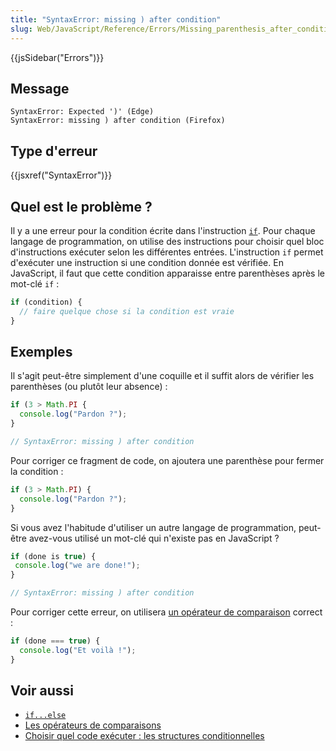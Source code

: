 ```yaml
---
title: "SyntaxError: missing ) after condition"
slug: Web/JavaScript/Reference/Errors/Missing_parenthesis_after_condition
---
```


{{jsSidebar("Errors")}}

## Message

```
SyntaxError: Expected ')' (Edge)
SyntaxError: missing ) after condition (Firefox)
```

## Type d'erreur

{{jsxref("SyntaxError")}}

## Quel est le problème ?

Il y a une erreur pour la condition écrite dans l'instruction [`if`](/fr/docs/Web/JavaScript/Reference/Instructions/if...else). Pour chaque langage de programmation, on utilise des instructions pour choisir quel bloc d'instructions exécuter selon les différentes entrées. L'instruction `if` permet d'exécuter une instruction si une condition donnée est vérifiée. En JavaScript, il faut que cette condition apparaisse entre parenthèses après le mot-clé `if` :

```js
if (condition) {
  // faire quelque chose si la condition est vraie
}
```

## Exemples

Il s'agit peut-être simplement d'une coquille et il suffit alors de vérifier les parenthèses (ou plutôt leur absence) :

```js example-bad
if (3 > Math.PI {
  console.log("Pardon ?");
}

// SyntaxError: missing ) after condition
```

Pour corriger ce fragment de code, on ajoutera une parenthèse pour fermer la condition :

```js example-good
if (3 > Math.PI) {
  console.log("Pardon ?");
}
```

Si vous avez l'habitude d'utiliser un autre langage de programmation, peut-être avez-vous utilisé un mot-clé qui n'existe pas en JavaScript ?

```js example-bad
if (done is true) {
 console.log("we are done!");
}

// SyntaxError: missing ) after condition
```

Pour corriger cette erreur, on utilisera [un opérateur de comparaison](/fr/docs/Web/JavaScript/Reference/Opérateurs/Opérateurs_de_comparaison) correct :

```js example-good
if (done === true) {
  console.log("Et voilà !");
}
```

## Voir aussi

- [`if...else`](/fr/docs/Web/JavaScript/Reference/Instructions/if...else)
- [Les opérateurs de comparaisons](/fr/docs/Web/JavaScript/Reference/Opérateurs/Opérateurs_de_comparaison)
- [Choisir quel code exécuter : les structures conditionnelles](/fr/docs/Learn/JavaScript/Building_blocks/conditionals)
